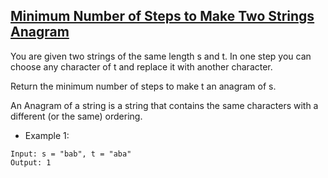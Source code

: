 ## [Minimum Number of Steps to Make Two Strings Anagram](https://leetcode.com/problems/minimum-number-of-steps-to-make-two-strings-anagram/)

You are given two strings of the same length s and t. In one step you can choose any character of t and replace it with another character.

Return the minimum number of steps to make t an anagram of s.

An Anagram of a string is a string that contains the same characters with a different (or the same) ordering.




- Example 1:
```
Input: s = "bab", t = "aba"
Output: 1
```
